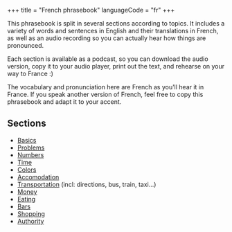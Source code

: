 +++
title = "French phrasebook"
languageCode = "fr"
+++

This phrasebook is split in several sections according to topics. It
includes a variety of words and sentences in English and their
translations in French, as well as an audio recording so you can
actually hear how things are pronounced.

Each section is available as a podcast, so you can download the audio
version, copy it to your audio player, print out the text, and rehearse
on your way to France :)

The vocabulary and pronunciation here are French as you'll hear it in
France. If you speak another version of French, feel free to copy this
phrasebook and adapt it to your accent.

## Sections

  - [Basics](/fr/French_phrasebook_basics)
  - [Problems](/fr/French_phrasebook_problems)
  - [Numbers](/fr/French_phrasebook_numbers)
  - [Time](/fr/French_phrasebook_time)
  - [Colors](/fr/French_phrasebook_colors)
  - [Accomodation](/fr/French_phrasebook_accomodation)
  - [Transportation](/fr/French_phrasebook_transportation) (incl:
    directions, bus, train, taxi...)
  - [Money](/fr/French_phrasebook_money)
  - [Eating](/fr/French_phrasebook_eating)
  - [Bars](/fr/French_phrasebook_bars)
  - [Shopping](/fr/French_phrasebook_shopping)
  - [Authority](/fr/French_phrasebook_authority)
